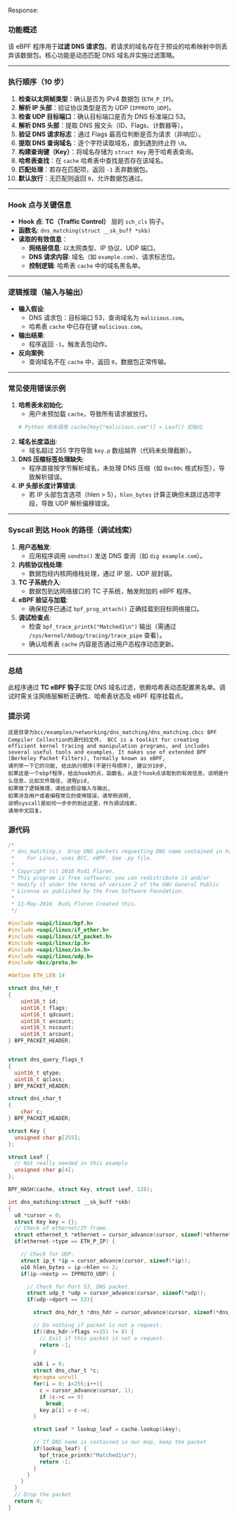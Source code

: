 Response:
### 功能概述
该 eBPF 程序用于**过滤 DNS 请求包**，若请求的域名存在于预设的哈希映射中则丢弃该数据包。核心功能是动态匹配 DNS 域名并实施过滤策略。

---

### 执行顺序（10 步）
1. **检查以太网帧类型**：确认是否为 IPv4 数据包 (`ETH_P_IP`)。
2. **解析 IP 头部**：验证协议类型是否为 UDP (`IPPROTO_UDP`)。
3. **检查 UDP 目标端口**：确认目标端口是否为 DNS 标准端口 53。
4. **解析 DNS 头部**：提取 DNS 报文头（ID、Flags、计数器等）。
5. **验证 DNS 请求标志**：通过 Flags 最高位判断是否为请求（非响应）。
6. **提取 DNS 查询域名**：逐个字符读取域名，直到遇到终止符 `\0`。
7. **构建查询键（Key）**：将域名存储为 `struct Key` 用于哈希表查询。
8. **哈希表查找**：在 `cache` 哈希表中查找是否存在该域名。
9. **匹配处理**：若存在匹配项，返回 `-1` 丢弃数据包。
10. **默认放行**：无匹配则返回 `0`，允许数据包通过。

---

### Hook 点与关键信息
- **Hook 点**: **TC（Traffic Control）** 层的 `sch_cls` 钩子。
- **函数名**: `dns_matching(struct __sk_buff *skb)`
- **读取的有效信息**：
  - **网络层信息**: 以太网类型、IP 协议、UDP 端口。
  - **DNS 请求内容**: 域名（如 `example.com`）、请求标志位。
  - **控制逻辑**: 哈希表 `cache` 中的域名黑名单。

---

### 逻辑推理（输入与输出）
- **输入假设**:
  - DNS 请求包：目标端口 53，查询域名为 `malicious.com`。
  - 哈希表 `cache` 中已存在键 `malicious.com`。
- **输出结果**:
  - 程序返回 `-1`，触发丢包动作。
- **反向案例**:
  - 查询域名不在 `cache` 中，返回 `0`，数据包正常传输。

---

### 常见使用错误示例
1. **哈希表未初始化**:
   - 用户未预加载 `cache`，导致所有请求被放行。
   ```python
   # Python 侧未调用 cache[Key("malicious.com")] = Leaf() 初始化
   ```
2. **域名长度溢出**:
   - 域名超过 255 字符导致 `key.p` 数组越界（代码未处理截断）。
3. **DNS 压缩标签处理缺失**:
   - 程序直接按字节解析域名，未处理 DNS 压缩（如 `0xc00c` 格式标签），导致解析错误。
4. **IP 头部长度计算错误**:
   - 若 IP 头部包含选项（hlen > 5），`hlen_bytes` 计算正确但未跳过选项字段，导致 UDP 解析偏移错误。

---

### Syscall 到达 Hook 的路径（调试线索）
1. **用户态触发**:
   - 应用程序调用 `sendto()` 发送 DNS 查询（如 `dig example.com`）。
2. **内核协议栈处理**:
   - 数据包经内核网络栈处理，通过 IP 层、UDP 层封装。
3. **TC 子系统介入**:
   - 数据包到达网络接口的 TC 子系统，触发附加的 eBPF 程序。
4. **eBPF 验证与加载**:
   - 确保程序已通过 `bpf_prog_attach()` 正确挂载到目标网络接口。
5. **调试检查点**:
   - 检查 `bpf_trace_printk("Matched1\n")` 输出（需通过 `/sys/kernel/debug/tracing/trace_pipe` 查看）。
   - 确认哈希表 `cache` 内容是否通过用户态程序动态更新。

---

### 总结
此程序通过 **TC eBPF 钩子**实现 DNS 域名过滤，依赖哈希表动态配置黑名单。调试时需关注网络层解析正确性、哈希表状态及 eBPF 程序挂载点。
### 提示词
```
这是目录为bcc/examples/networking/dns_matching/dns_matching.cbcc BPF Compiler Collection的源代码文件， BCC is a toolkit for creating efficient kernel tracing and manipulation programs, and includes several useful tools and examples. It makes use of extended BPF (Berkeley Packet Filters), formally known as eBPF,
请列举一下它的功能, 给出执行顺序(不是行号顺序), 建议分10步,
如果这是一个ebpf程序，给出hook的点，函数名，从这个hook点读取到的有效信息，说明是什么信息，比如文件路径, 进程pid,
如果做了逻辑推理，请给出假设输入与输出,
如果涉及用户或者编程常见的使用错误，请举例说明,
说明syscall是如何一步步的到达这里，作为调试线索，
请用中文回复。
```

### 源代码
```c
/*
 * dns_matching.c  Drop DNS packets requesting DNS name contained in hash map
 *    For Linux, uses BCC, eBPF. See .py file.
 *
 * Copyright (c) 2016 Rudi Floren.
 * This program is free software; you can redistribute it and/or
 * modify it under the terms of version 2 of the GNU General Public
 * License as published by the Free Software Foundation.
 *
 * 11-May-2016  Rudi Floren Created this.
 */

#include <uapi/linux/bpf.h>
#include <uapi/linux/if_ether.h>
#include <uapi/linux/if_packet.h>
#include <uapi/linux/ip.h>
#include <uapi/linux/in.h>
#include <uapi/linux/udp.h>
#include <bcc/proto.h>

#define ETH_LEN 14

struct dns_hdr_t
{
    uint16_t id;
    uint16_t flags;
    uint16_t qdcount;
    uint16_t ancount;
    uint16_t nscount;
    uint16_t arcount;
} BPF_PACKET_HEADER;


struct dns_query_flags_t
{
  uint16_t qtype;
  uint16_t qclass;
} BPF_PACKET_HEADER;

struct dns_char_t
{
    char c;
} BPF_PACKET_HEADER;

struct Key {
  unsigned char p[255];
};

struct Leaf {
  // Not really needed in this example
  unsigned char p[4];
};

BPF_HASH(cache, struct Key, struct Leaf, 128);

int dns_matching(struct __sk_buff *skb)
{
  u8 *cursor = 0;
  struct Key key = {};
  // Check of ethernet/IP frame.
  struct ethernet_t *ethernet = cursor_advance(cursor, sizeof(*ethernet));
  if(ethernet->type == ETH_P_IP) {

    // Check for UDP.
    struct ip_t *ip = cursor_advance(cursor, sizeof(*ip));
    u16 hlen_bytes = ip->hlen << 2;
    if(ip->nextp == IPPROTO_UDP) {

      // Check for Port 53, DNS packet.
      struct udp_t *udp = cursor_advance(cursor, sizeof(*udp));
      if(udp->dport == 53){

        struct dns_hdr_t *dns_hdr = cursor_advance(cursor, sizeof(*dns_hdr));

        // Do nothing if packet is not a request.
        if((dns_hdr->flags >>15) != 0) {
          // Exit if this packet is not a request.
          return -1;
        }

        u16 i = 0;
        struct dns_char_t *c;
        #pragma unroll
        for(i = 0; i<255;i++){
          c = cursor_advance(cursor, 1);
          if (c->c == 0)
            break;
          key.p[i] = c->c;
        }

        struct Leaf * lookup_leaf = cache.lookup(&key);

        // If DNS name is contained in our map, keep the packet
        if(lookup_leaf) {
          bpf_trace_printk("Matched1\n");
          return -1;
        }
      }
    }
  }
  // Drop the packet
  return 0;
}
```